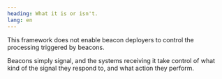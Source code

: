 ```yaml
---
heading: What it is or isn't.
lang: en
---
```

This framework does not enable beacon deployers to control the processing triggered by beacons.

Beacons simply signal, and the systems receiving it take control of what kind of the signal they respond to, and what action they perform.
